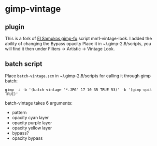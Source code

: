 # gimp-vintage

## plugin

This is a fork of [El Samukos gimp-fu](https://sites.google.com/site/elsamuko/gimp/vintage) script mm1-vintage-look. I added the ability of changing the Bypass opacity
Place it in ~/.gimp-2.8/scripts, you will find it then under Filters -> Artistic -> Vintage Look. 

## batch script

Place `batch-vintage.scm` in ~/.gimp-2.8/scripts for calling it through gimp batch:
```
gimp -i -b '(batch-vintage "*.JPG" 17 10 35 TRUE 53)' -b '(gimp-quit TRUE)'
```
batch-vintage takes 6 arguments:

+ pattern
+ opacity cyan layer
+ opacity purple layer
+ opacity yellow layer
+ bypass?
+ opacity bypass